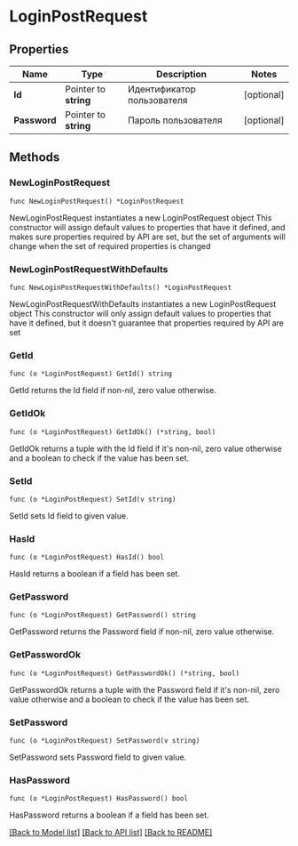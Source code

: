 # LoginPostRequest

## Properties

Name | Type | Description | Notes
------------ | ------------- | ------------- | -------------
**Id** | Pointer to **string** | Идентификатор пользователя | [optional] 
**Password** | Pointer to **string** | Пароль пользователя | [optional] 

## Methods

### NewLoginPostRequest

`func NewLoginPostRequest() *LoginPostRequest`

NewLoginPostRequest instantiates a new LoginPostRequest object
This constructor will assign default values to properties that have it defined,
and makes sure properties required by API are set, but the set of arguments
will change when the set of required properties is changed

### NewLoginPostRequestWithDefaults

`func NewLoginPostRequestWithDefaults() *LoginPostRequest`

NewLoginPostRequestWithDefaults instantiates a new LoginPostRequest object
This constructor will only assign default values to properties that have it defined,
but it doesn't guarantee that properties required by API are set

### GetId

`func (o *LoginPostRequest) GetId() string`

GetId returns the Id field if non-nil, zero value otherwise.

### GetIdOk

`func (o *LoginPostRequest) GetIdOk() (*string, bool)`

GetIdOk returns a tuple with the Id field if it's non-nil, zero value otherwise
and a boolean to check if the value has been set.

### SetId

`func (o *LoginPostRequest) SetId(v string)`

SetId sets Id field to given value.

### HasId

`func (o *LoginPostRequest) HasId() bool`

HasId returns a boolean if a field has been set.

### GetPassword

`func (o *LoginPostRequest) GetPassword() string`

GetPassword returns the Password field if non-nil, zero value otherwise.

### GetPasswordOk

`func (o *LoginPostRequest) GetPasswordOk() (*string, bool)`

GetPasswordOk returns a tuple with the Password field if it's non-nil, zero value otherwise
and a boolean to check if the value has been set.

### SetPassword

`func (o *LoginPostRequest) SetPassword(v string)`

SetPassword sets Password field to given value.

### HasPassword

`func (o *LoginPostRequest) HasPassword() bool`

HasPassword returns a boolean if a field has been set.


[[Back to Model list]](../README.md#documentation-for-models) [[Back to API list]](../README.md#documentation-for-api-endpoints) [[Back to README]](../README.md)


